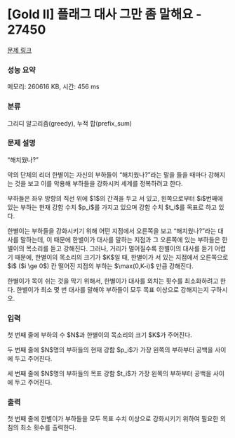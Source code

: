 # [Gold II] 플래그 대사 그만 좀 말해요 - 27450 

[문제 링크](https://www.acmicpc.net/problem/27450) 

### 성능 요약

메모리: 260616 KB, 시간: 456 ms

### 분류

그리디 알고리즘(greedy), 누적 합(prefix_sum)

### 문제 설명

<p>“해치웠나?”</p>

<p>악의 단체의 리더 한별이는 자신의 부하들이 “해치웠나?”라는 말을 들을 때마다 강해지는 것을 보고 이를 악용해 부하들을 강화시켜 세계를 정복하려고 한다.</p>

<p>부하들은 좌우 방향의 직선 위에 $1$의 간격을 두고 서 있고, 왼쪽으로부터 $i$번째에 있는 부하는 현재 강함 수치 $p_i$를 가지고 있으며 강함 수치 $t_i$를 목표로 하고 있다.</p>

<p>한별이는 부하들을 강화시키기 위해 어떤 지점에서 오른쪽을 보고 “해치웠나?”라는 대사를 말하는데, 이 때문에 한별이가 대사를 말하는 지점과 그 오른쪽에 있는 부하들은 한별이의 목소리를 듣고 강해진다. 그러나, 거리가 멀어질수록 한별이의 대사를 듣기 어렵기 때문에, 한별이의 목소리의 크기가 $K$일 때, 한별이가 서 있는 지점에서 오른쪽으로 $i$ ($i \ge 0$) 칸 떨어진 지점의 부하는 $\max(0,K-i)$ 만큼 강해진다.</p>

<p>한별이가 목이 쉬는 것을 막기 위해서, 한별이가 대사를 외치는 횟수를 최소화하려고 한다. 한별이가 최소 몇 번 대사를 말해야 부하들이 모두 목표 이상으로 강해지는지 구하시오.</p>

### 입력 

 <p>첫 번째 줄에 부하의 수 $N$과 한별이의 목소리의 크기 $K$가 주어진다.</p>

<p>두 번째 줄에 $N$명의 부하들의 현재 강함 $p_i$가 가장 왼쪽의 부하부터 공백을 사이에 두고 주어진다.</p>

<p>세 번째 줄에 $N$명의 부하들의 목표 강함 $t_i$가 가장 왼쪽의 부하부터 공백을 사이에 두고 주어진다.</p>

### 출력 

 <p>첫 번째 줄에 한별이가 부하들을 모두 목표 수치 이상으로 강화시키기 위하여 필요한 외침의 최소 횟수를 출력한다.</p>

